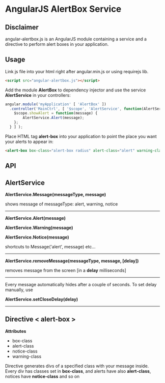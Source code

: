 AngularJS AlertBox Service
==========================

Disclaimer
----------
angular-alertbox.js is an AngularJS module containing a service and a directive to perform alert boxes in your application. 

Usage
-----
Link js file into your html right after angular.min.js or using requirejs lib.
```html
<script src="angular-alertbox.js"></script>
```
Add the module **AlertBox** to dependency injector and use the service **AlertService** in your controllers:
```javascript
angular.module('myApplication' [ 'AlertBox' ])
  .controller('MainCtrl', [ '$scope', 'AlertService', function(AlertService) {
    $scope.showAlert = function(message) {
        AlertService.Alert(message);
    };
  } ] );
```

Place HTML tag **alert-box** into your application to point the place you want your alerts to appear in:
```html
<alert-box box-class="alert-box radius" alert-class="alert" warning-class="warning" notice-class="success"></alert-box>
```
API
---

**AlertService**
----

**AlertService.Message(messageType, message)**

shows message of messageType: alert, warning, notice

----
**AlertService.Alert(message)**

**AlertService.Warning(message)**

**AlertService.Notice(message)**

shortcuts to Message('alert', message) etc...

----
**AlertService.removeMessage(messageType, message, [delay])**

removes message from the screen [in a __delay__ milliseconds]

----
Every message automatically hides after a couple of seconds. To set delay manually, use

**AlertService.setCloseDelay(delay)**

----

Directive < alert-box >
---------
**Attributes**
  * box-class
  * alert-class
  * notice-class
  * warning-class

Directive generates divs of a specified class with your message inside. Every div has classes set in **box-class**, and alerts have also **alert-class**, notices have **notice-class** and so on


